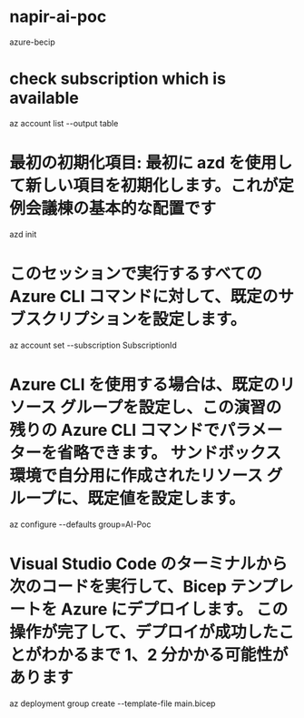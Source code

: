 # napir-ai-poc
azure-becip
# check subscription which is available
az account list --output table

# 最初の初期化項目: 最初に azd を使用して新しい項目を初期化します。これが定例会議棟の基本的な配置です
azd init


# このセッションで実行するすべての Azure CLI コマンドに対して、既定のサブスクリプションを設定します。
az account set --subscription SubscriptionId
# Azure CLI を使用する場合は、既定のリソース グループを設定し、この演習の残りの Azure CLI コマンドでパラメーターを省略できます。 サンドボックス環境で自分用に作成されたリソース グループに、既定値を設定します。
az configure --defaults group=AI-Poc
# Visual Studio Code のターミナルから次のコードを実行して、Bicep テンプレートを Azure にデプロイします。 この操作が完了して、デプロイが成功したことがわかるまで 1、2 分かかる可能性があります
az deployment group create --template-file main.bicep


